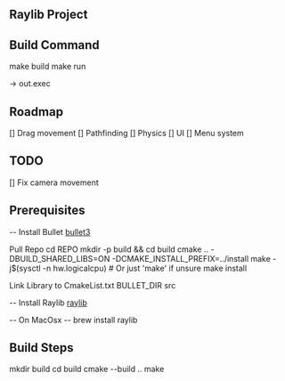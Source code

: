 ## Raylib Project


## Build Command

make build
make run


 -> out.exec


## Roadmap

[] Drag movement
[] Pathfinding
[] Physics
[] UI
[] Menu system


## TODO

[] Fix camera movement


## Prerequisites

-- Install Bullet 
[bullet3](https://github.com/bulletphysics/bullet3)

Pull Repo
cd REPO
mkdir -p build && cd build
cmake .. -DBUILD_SHARED_LIBS=ON -DCMAKE_INSTALL_PREFIX=../install
make -j$(sysctl -n hw.logicalcpu)  # Or just 'make' if unsure
make install

Link Library to CmakeList.txt BULLET_DIR src

-- Install Raylib 
[raylib](https://www.raylib.com/)

 -- On MacOsx --
brew install raylib

## Build Steps

mkdir build
cd build
cmake --build ..
make
